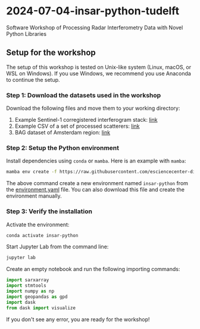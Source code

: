 # 2024-07-04-insar-python-tudelft
Software Workshop of Processing Radar Interferometry Data with Novel Python Libraries

## Setup for the workshop

The setup of this workshop is tested on Unix-like system (Linux, macOS, or WSL on Windows). If you use Windows, we recommend you use Anaconda to continue the setup.

### Step 1: Download the datasets used in the workshop

Download the following files and move them to your working directory:

1. Example Sentinel-1 corregistered interferogram stack: [link](https://figshare.com/ndownloader/files/41012180)
2. Example CSV of a set of processed scatterers: [link](https://figshare.com/ndownloader/files/47231389)
3. BAG dataset of Amsterdam region: [link](https://figshare.com/ndownloader/files/41012444)

### Step 2: Setup the Python environment
    
Install dependencies using `conda` or `mamba`. Here is an example with `mamba`:

```bash
mamba env create -f https://raw.githubusercontent.com/esciencecenter-digital-skills/2024-07-04-insar-python-tudelft/main/environment.yaml
```

The above command create a new environment named `insar-python` from the [environment.yaml](https://github.com/esciencecenter-digital-skills/2024-07-04-insar-python-tudelft/blob/main/environment.yaml) file. You can also download this file and create the environment manually.

### Step 3: Verify the installation

Activate the environment:

```bash
conda activate insar-python
```

Start Jupyter Lab from the command line:

```bash
jupyter lab
```

Create an empty notebook and run the following importing commands:

```python
import sarxarray
import stmtools
import numpy as np
import geopandas as gpd
import dask
from dask import visualize
```

If you don't see any error, you are ready for the workshop!